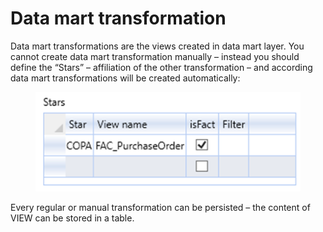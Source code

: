 # Data mart transformation

Data mart transformations are the views created in data mart layer. You cannot create data mart transformation manually – instead you should define the “Stars” – affiliation of the other transformation – and according data mart transformations will be created automatically:

<figure><img src="../../.gitbook/assets/image (15).png" alt=""><figcaption></figcaption></figure>

Every regular or manual transformation can be persisted – the content of VIEW can be stored in a table.
